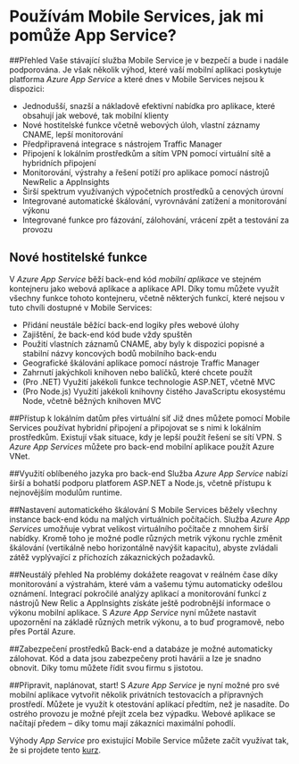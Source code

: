 <properties
    pageTitle="Používám Mobile Services, jak mi pomůže App Service?"
    description="Zjistěte, jaké výhody přináší služba App Service pro existující projekty Mobile Services."
    services="app-service\mobile"
    documentationCenter="ios"
    authors="adrianhall"
    manager="dwrede"
    editor=""/>

<tags
    ms.service="app-service-mobile"
    ms.workload="mobile"
    ms.tgt_pltfrm="mobile-multiple"
    ms.devlang="na"
    ms.topic="get-started-article"
    ms.date="05/03/2016"
    ms.author="krisragh"/>

# <a name="getting-started"> </a>Používám Mobile Services, jak mi pomůže App Service?

##Přehled
Vaše stávající služba Mobile Service je v bezpečí a bude i nadále podporována. Je však několik výhod, které vaší mobilní aplikaci poskytuje platforma *Azure App Service* a které dnes v Mobile Services nejsou k dispozici:

- Jednodušší, snazší a nákladově efektivní nabídka pro aplikace, které obsahují jak webové, tak mobilní klienty
- Nové hostitelské funkce včetně webových úloh, vlastní záznamy CNAME, lepší monitorování
- Předpřipravená integrace s nástrojem Traffic Manager
- Připojení k lokálním prostředkům a sítím VPN pomocí virtuální sítě a hybridních připojení
- Monitorování, výstrahy a řešení potíží pro aplikace pomocí nástrojů NewRelic a AppInsights
- Širší spektrum využívaných výpočetních prostředků a cenových úrovní
- Integrované automatické škálování, vyrovnávání zatížení a monitorování výkonu
- Integrované funkce pro fázování, zálohování, vrácení zpět a testování za provozu

## Nové hostitelské funkce
V *Azure App Service* běží back-end kód *mobilní aplikace* ve stejném kontejneru jako webová aplikace a aplikace API. Díky tomu můžete využít všechny funkce tohoto kontejneru, včetně některých funkcí, které nejsou v tuto chvíli dostupné v Mobile Services:

- Přidání neustále běžící back-end logiky přes webové úlohy
- Zajištění, že back-end kód bude vždy spuštěn
- Použití vlastních záznamů CNAME, aby byly k dispozici popisné a stabilní názvy koncových bodů mobilního back-endu
- Geografické škálování aplikace pomocí nástroje Traffic Manager
- Zahrnutí jakýchkoli knihoven nebo balíčků, které chcete použít
- (Pro .NET) Využití jakékoli funkce technologie ASP.NET, včetně MVC
- (Pro Node.js) Využití jakékoli knihovny čistého JavaScriptu ekosystému Node, včetně běžných knihoven MVC

##Přístup k lokálním datům přes virtuální síť
Již dnes můžete pomocí Mobile Services používat hybridní připojení a připojovat se s nimi k lokálním prostředkům. Existují však situace, kdy je lepší použít řešení se sítí VPN. S *Azure App Services* můžete pro back-end mobilní aplikace použít Azure VNet.

##Využití oblíbeného jazyka pro back-end
Služba *Azure App Service* nabízí širší a bohatší podporu platforem ASP.NET a Node.js, včetně přístupu k nejnovějším modulům runtime.

##Nastavení automatického škálování
S Mobile Services běžely všechny instance back-end kódu na malých virtuálních počítačích. Služba *Azure App Services* umožňuje vybrat velikost virtuálního počítače z mnohem širší nabídky. Kromě toho je možné podle různých metrik výkonu rychle změnit škálování (vertikálně nebo horizontálně navýšit kapacitu), abyste zvládali zátěž vyplývající z příchozích zákaznických požadavků.

##Neustálý přehled
Na problémy dokážete reagovat v reálném čase díky monitorování a výstrahám, které vám a vašemu týmu automaticky odešlou oznámení. Integrací pokročilé analýzy aplikací a monitorování funkcí z nástrojů New Relic a AppInsights získáte ještě podrobnější informace o výkonu mobilní aplikace. S *Azure App Service* nyní můžete nastavit upozornění na základě různých metrik výkonu, a to buď programově, nebo přes Portál Azure.

##Zabezpečení prostředků
Back-end a databáze je možné automaticky zálohovat. Kód a data jsou zabezpečeny proti havárii a lze je snadno obnovit. Díky tomu můžete řídit svou firmu s jistotou.

##Připravit, naplánovat, start!
S *Azure App Service* je nyní možné pro své mobilní aplikace vytvořit několik privátních testovacích a přípravných prostředí. Můžete je využít k otestování aplikací předtím, než je nasadíte. Do ostrého provozu je možné přejít zcela bez výpadku. Webové aplikace se načítají předem – díky tomu mají zákazníci maximální pohodlí.

Výhody *App Service* pro existující Mobile Service můžete začít využívat tak, že si projdete tento [kurz](app-service-mobile-migrating-from-mobile-services.md).




<!--HONumber=Jun16_HO2-->


